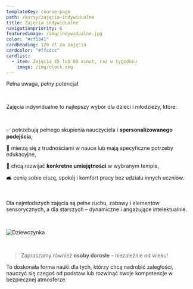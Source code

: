 ```yaml
---
templateKey: course-page
path: /kursy/zajęcia-indywidualne
title: Zajęcia indywidualne
navigationpriority: 6
featuredimage: /img/indywidualne.jpg
color: "#cf5b41"
cardheading: 120 zł za zajęcia
cardcolor: "#ffcdcc"
cardlist:
  - item: Zajęcia 45 lub 60 minut, raz w tygodniu
    image: /img/clock.svg
---
```

Pełna uwaga, pełny potencjał.

<br/>

Zajęcia indywidualne to najlepszy wybór dla dzieci i młodzieży, które:

<br/>

✅ potrzebują pełnego skupienia nauczyciela i **spersonalizowanego podejścia**,

🧠 mierzą się z trudnościami w nauce lub mają specyficzne potrzeby edukacyjne,

🎯 chcą rozwijać **konkretne umiejętności** w wybranym tempie,

🛋️ cenią sobie ciszę, spokój i komfort pracy bez udziału innych uczniów.

<br/>

Dla najmłodszych zajęcia są pełne ruchu, zabawy i elementów sensorycznych, a dla starszych – dynamiczne i angażujące intelektualnie.

<br/>

![](/img/indywidualne.jpg "Dziewczynka")

<br/>

>  Zapraszamy również **osoby dorosłe** – niezależnie od wieku!

To doskonała forma nauki dla tych, którzy chcą nadrobić zaległości, nauczyć się czegoś od podstaw lub rozwinąć swoje kompetencje w bezpiecznej atmosferze.